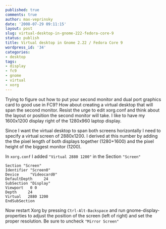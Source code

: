 ```yaml
---
published: true
comments: true
author: max-veprinsky
date: '2008-07-29 09:11:15'
layout: post
slug: virtual-desktop-in-gnome-222-fedora-core-9
status: publish
title: Virtual desktop in Gnome 2.22 / Fedora Core 9
wordpress_id: '34'
categories:
- desktop
tags:
- display
- fc9
- gnome
- virtual
- xorg
---
```


Trying to figure out how to put your second monitor and dual port graphics card to good use in FC9? How about creating a virtual desktop that will span the second monitor. Resist the urge to edit xorg.conf and think about the layout or position the second monitor will take. I like to have my 1600x1200 display right of the 1280x960 laptop display.

Since I want the virtual desktop to span both screens horizontally I need to specify a virtual screen of 2880x1200. I derived at this number by adding the the pixel length of both displays together (1280+1600) and the pixel height of the biggest monitor (1200).

In `xorg.conf` I added `"Virtual 2880 1200"` in the Section `"Screen"`

```
Section "Screen"
Identifier "Screen0"
Device     "Videocard0"
DefaultDepth     24
SubSection "Display"
Viewport   0 0
Depth     24
Virtual   2880 1200
EndSubSection
```

Now restart Xorg by pressing `Ctrl-Alt-Backspace` and run gnome-display-properties to adjust the position of the screen (left of right) and set the proper resolution. Be sure to uncheck `"Mirror Screen"`
